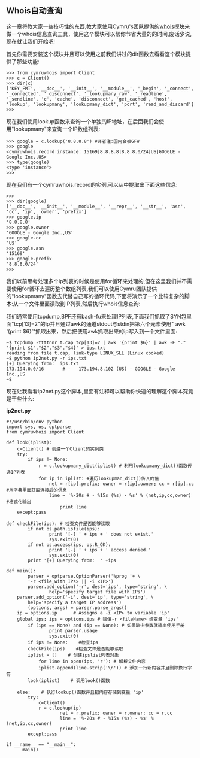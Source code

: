 ## Whois自动查询

这一章将教大家一些技巧性的东西,教大家使用Cymru's团队提供的[whois模块](https://pypi.python.org/pypi/cymruwhois/1.0)来做一个whois信息查询工具，使用这个模块可以帮你节省大量的的时间,废话少说,现在就让我们开始吧!

首先你需要安装这个模块并且可以使用之前我们讲过的dir函数去看看这个模块提供了那些功能:

```
>>> from cymruwhois import Client
>>> c = Client()
>>> dir(c)
['KEY_FMT', '__doc__', '__init__', '__module__', '_begin', '_connect', '_connected', '_disconnect', '_lookupmany_raw', '_readline', '_sendline', 'c', 'cache', 'disconnect', 'get_cached', 'host', 'lookup', 'lookupmany', 'lookupmany_dict', 'port', 'read_and_discard']
>>>
```

现在我们使用lookup函数来查询一个单独的IP地址，在后面我们会使用"lookupmany"来查询一个IP数组列表:

```
>>> google = c.lookup('8.8.8.8') #译者注:国内会被GFW
>>> google
<cymruwhois.record instance: 15169|8.8.8.8|8.8.8.0/24|US|GOOGLE - Google Inc.,US>
>>> type(google)
<type 'instance'>
>>>
```

现在我们有一个cymruwhois.record的实例,可以从中提取出下面这些信息:

```
>>>
>>> dir(google)
['__doc__', '__init__', '__module__', '__repr__', '__str__', 'asn', 'cc', 'ip', 'owner', 'prefix']
>>> google.ip
'8.8.8.8'
>>> google.owner
'GOOGLE - Google Inc.,US'
>>> google.cc
'US'
>>> google.asn
'15169'
>>> google.prefix
'8.8.8.0/24'
>>>
```

我们以前思考处理多个ip列表的时候是使用for循环来处理的,但在这里我们并不需要使用for循环去遍历整个数组列表,我们可以使用Cymru团队提供的"lookupmany"函数去代替自己写的循环代码,下面将演示了一个比较复杂的脚本:从一个文件里面读取到IP列表,然后执行whois信息查询:

我们通常使用tcpdump,BPF还有bash-fu来处理IP列表,下面我们抓取了SYN包里面"tcp[13]=2"的ip并且通过awk的通道stdout与stdin把第六个元素使用" awk ‘{print $6}’"抓取出来，然后把使用awk抓取出来的ip写入到一个文件里面:

```
~$ tcpdump -ttttnnr t.cap tcp[13]=2 | awk '{print $6}' | awk -F "." '{print $1"."$2"."$3"."$4}' > ips.txt
reading from file t.cap, link-type LINUX_SLL (Linux cooked)
~$ python ip2net.py -r ips.txt
[+] Querying from:  ips.txt
173.194.0.0/16       # -   173.194.8.102 (US) - GOOGLE - Google Inc.,US
~$
```

现在让我看看ip2net.py这个脚本,里面有注释可以帮助你快速的理解这个脚本究竟是干些什么:

**ip2net.py**

```
#!/usr/bin/env python
import sys, os, optparse
from cymruwhois import Client
 
def look(iplist):
    c=Client() # 创建一个Client的实例类
    try:
        if ips != None:
            r = c.lookupmany_dict(iplist) # 利用lookupmany_dict()函数传递IP列表
            for ip in iplist: #遍历lookupman_dict()传入的值
                net = r[ip].prefix; owner = r[ip].owner; cc = r[ip].cc #从字典里面获取连接后的信息
                line = '%-20s # - %15s (%s) - %s' % (net,ip,cc,owner) #格式化输出
                    print line
    except:pass
 
def checkFile(ips): # 检查文件是否能够读取
        if not os.path.isfile(ips):
                print '[-] ' + ips + ' does not exist.'
                sys.exit(0)
        if not os.access(ips, os.R_OK):
                print '[-] ' + ips + ' access denied.'
                sys.exit(0)
        print '[+] Querying from:  ' +ips
 
def main():
        parser = optparse.OptionParser('%prog '+ \
        '-r <file_with IPs> || -i <IP>')
        parser.add_option('-r', dest='ips', type='string', \
                help='specify target file with IPs')
    parser.add_option('-i', dest='ip', type='string', \
        help='specify a target IP address')
        (options, args) = parser.parse_args()
    ip = options.ip      # Assigns a -i <IP> to variable 'ip'
    global ips; ips = options.ips # 赋值-r <fileName> 给变量 'ips'
        if (ips == None) and (ip == None): # 如果缺少参数就输出使用手册
                print parser.usage
                sys.exit(0)
        if ips != None:    #检查ips
        checkFile(ips)    #检查文件是否能够读取
        iplist = []    # 创建ipslist列表对象
            for line in open(ips, 'r'): # 解析文件内容
            iplist.append(line.strip('\n')) # 添加一行新内容并且删除换行字符
        look(iplist)    # 调用look()函数
 
    else:    # 执行lookup()函数并且把内容存储到变量 'ip'
        try:
            c=Client()
            r = c.lookup(ip)
                    net = r.prefix; owner = r.owner; cc = r.cc
                    line = '%-20s # - %15s (%s) - %s' % (net,ip,cc,owner)
                    print line
        except:pass
 
if __name__ == "__main__":
      main()
```


